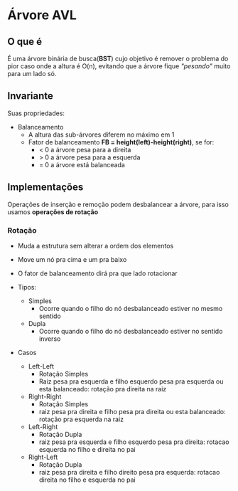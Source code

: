# Árvore AVL

## O que é

É uma árvore binária de busca(**BST**) cujo objetivo é remover o problema do pior caso onde a altura é O(n), evitando que a árvore fique *"pesando"* muito para um lado só.

## Invariante

Suas propriedades:

- Balanceamento
    - A altura das sub-árvores diferem no máximo em 1
    - Fator de balanceamento **FB = height(left)-height(right)**, se for:
        - $<$ 0 a árvore pesa para a direita
        - $>$ 0 a árvore pesa para a esquerda
        - = 0 a árvore está balanceada
  
## Implementações

Operações de inserção e remoção podem desbalancear a árvore, para isso usamos **operações de rotação**

### Rotação

- Muda a estrutura sem alterar a ordem dos elementos
- Move um nó pra cima e um pra baixo
- O fator de balanceamento dirá pra que lado rotacionar
- Tipos:
    - Simples
        - Ocorre quando o filho do nó desbalanceado estiver no mesmo sentido
    - Dupla
        - Ocorre quando o filho do nó desbalanceado estiver no sentido inverso

- Casos
    - Left-Left
        - Rotação Simples
        - Raiz pesa pra esquerda e filho esquerdo pesa pra esquerda ou esta balanceado: rotação pra direita na raiz
    - Right-Right
        - Rotação Simples
        - raiz pesa pra direita e filho pesa pra direita ou esta balanceado: rotação pra esquerda na raiz
    - Left-Right
        - Rotação Dupla
        - raiz pesa pra esquerda e filho esquerdo pesa pra direita: rotacao esquerda no filho e direita no pai
    - Right-Left
        - Rotação Dupla
        - raiz pesa pra direita e filho direito pesa pra esquerda: rotacao direita no filho e esquerda no pai